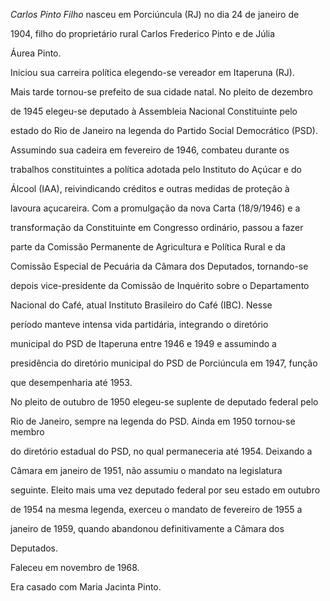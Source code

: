 

*Carlos Pinto Filho* nasceu em Porciúncula (RJ) no dia 24 de janeiro de

1904, filho do proprietário rural Carlos Frederico Pinto e de Júlia

Áurea Pinto.



Iniciou sua carreira política elegendo-se vereador em Itaperuna (RJ).

Mais tarde tornou-se prefeito de sua cidade natal. No pleito de dezembro

de 1945 elegeu-se deputado à Assembleia Nacional Constituinte pelo

estado do Rio de Janeiro na legenda do Partido Social Democrático (PSD).

Assumindo sua cadeira em fevereiro de 1946, combateu durante os

trabalhos constituintes a política adotada pelo Instituto do Açúcar e do

Álcool (IAA), reivindicando créditos e outras medidas de proteção à

lavoura açucareira. Com a promulgação da nova Carta (18/9/1946) e a

transformação da Constituinte em Congresso ordinário, passou a fazer

parte da Comissão Permanente de Agricultura e Política Rural e da

Comissão Especial de Pecuária da Câmara dos Deputados, tornando-se

depois vice-presidente da Comissão de Inquérito sobre o Departamento

Nacional do Café, atual Instituto Brasileiro do Café (IBC). Nesse

período manteve intensa vida partidária, integrando o diretório

municipal do PSD de Itaperuna entre 1946 e 1949 e assumindo a

presidência do diretório municipal do PSD de Porciúncula em 1947, função

que desempenharia até 1953.



No pleito de outubro de 1950 elegeu-se suplente de deputado federal pelo

Rio de Janeiro, sempre na legenda do PSD. Ainda em 1950 tornou-se membro

do diretório estadual do PSD, no qual permaneceria até 1954. Deixando a

Câmara em janeiro de 1951, não assumiu o mandato na legislatura

seguinte. Eleito mais uma vez deputado federal por seu estado em outubro

de 1954 na mesma legenda, exerceu o mandato de fevereiro de 1955 a

janeiro de 1959, quando abandonou definitivamente a Câmara dos

Deputados.



Faleceu em novembro de 1968.



Era casado com Maria Jacinta Pinto.



